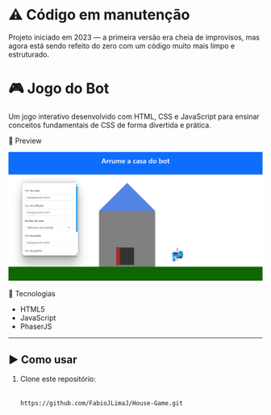 # ⚠️ Código em manutenção
Projeto iniciado em 2023 — a primeira versão era cheia de improvisos, mas agora está sendo refeito do zero com um código muito mais limpo e estruturado.
# 🎮 Jogo do Bot 
Um jogo interativo desenvolvido com HTML, CSS e JavaScript para ensinar conceitos fundamentais de CSS de forma divertida e prática.

📸 Preview

![House Game](houses-game/old-game/img/img.png) 

🚀 Tecnologias
- HTML5
- JavaScript
- PhaserJS

---

## ▶️ Como usar
1. Clone este repositório:
     
   ```bash
   
   https://github.com/FabioJLimaJ/House-Game.git
